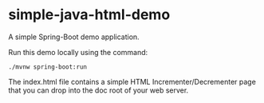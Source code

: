 # simple-java-html-demo

A simple Spring-Boot demo application. 

Run this demo locally using the command: 
```
./mvnw spring-boot:run
```

The index.html file contains a simple HTML Incrementer/Decrementer page that you can drop into the doc root of your web server.
